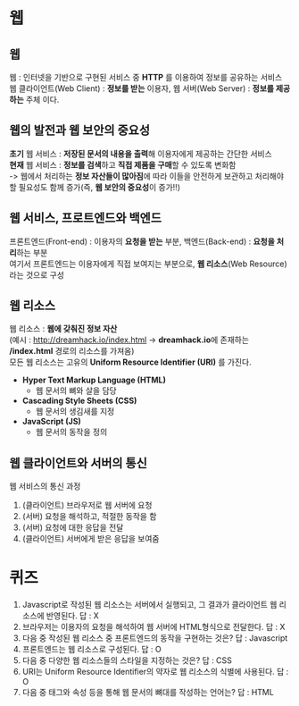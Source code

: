 # 웹  
## 웹  
웹 : 인터넷을 기반으로 구현된 서비스 중 **HTTP** 를 이용하여 정보를 공유하는 서비스  
웹 클라이언트(Web Client) : **정보를 받는** 이용자, 웹 서버(Web Server) : **정보를 제공하는** 주체 이다.  

## 웹의 발전과 웹 보안의 중요성  
**초기** 웹 서비스 : **저장된 문서의 내용을 출력**해 이용자에게 제공하는 간단한 서비스  
**현재** 웹 서비스 : **정보를 검색**하고 **직접 제품을 구매**할 수 있도록 변화함  
-> 웹에서 처리하는 **정보 자산들이 많아짐**에 따라 이들을 안전하게 보관하고 처리해야 할 필요성도 함께 증가(즉, **웹 보안의 중요성**이 증가!!)  
  
## 웹 서비스, 프로트엔드와 백엔드  
프론트엔드(Front-end) : 이용자의 **요청을 받는** 부분, 백엔드(Back-end) : **요청을 처리**하는 부분  
여기서 프론트엔드는 이용자에게 직접 보여지는 부분으로, **웹 리소스**(Web Resource)라는 것으로 구성  

## 웹 리소스  
웹 리소스 : **웹에 갖춰진 정보 자산**  
(예시 : http://dreamhack.io/index.html -> **dreamhack.io**에 존재하는 **/index.html** 경로의 리소스를 가져옴)  
모든 웹 리소스는 고유의 **Uniform Resource Identifier (URI)** 를 가진다.  
- **Hyper Text Markup Language (HTML)**
  - 웹 문서의 뼈와 살을 담당
- **Cascading Style Sheets (CSS)**
  - 웹 문서의 생김새를 지정  
- **JavaScript (JS)**
  - 웹 문서의 동작을 정의

## 웹 클라이언트와 서버의 통신  
웹 서비스의 통신 과정  
1. (클라이언트) 브라우저로 웹 서버에 요청
2. (서버) 요청을 해석하고, 적절한 동작을 함
3. (서버) 요청에 대한 응답을 전달
4. (클라이언트) 서버에게 받은 응답을 보여줌

# 퀴즈  
1. Javascript로 작성된 웹 리소스는 서버에서 실행되고, 그 결과가 클라이언트 웹 리소스에 반영된다.
답 : X
2. 브라우저는 이용자의 요청을 해석하여 웹 서버에 HTML형식으로 전달한다.
답 : X
3. 다음 중 작성된 웹 리소스 중 프론트엔드의 동작을 구현하는 것은?
답 : Javascript
4. 프론트엔드는 웹 리소스로 구성된다.
답 : O
5. 다음 중 다양한 웹 리소스들의 스타일을 지정하는 것은?
답 : CSS
6. URI는 Uniform Resource Identifier의 약자로 웹 리소스의 식별에 사용된다.
답 : O
7. 다음 중 태그와 속성 등을 통해 웹 문서의 뼈대를 작성하는 언어는?
답 : HTML  
